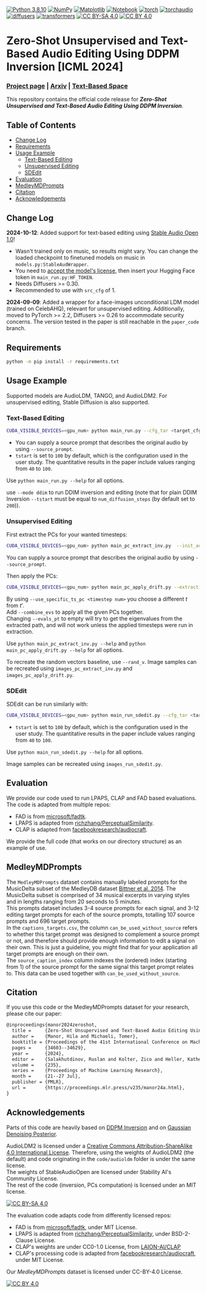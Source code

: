 [![Python 3.8.10](https://img.shields.io/badge/python-3.8.10+-blue?logo=python&logoColor=white)](https://www.python.org/downloads/release/python-3810/)
[![NumPy](https://img.shields.io/badge/numpy-1.23.5-green?logo=numpy&logoColor=white)](https://pypi.org/project/numpy/1.23.5/)
[![Matplotlib](https://img.shields.io/badge/matplotlib-3.7.1+-green?logo=plotly&logoColor=white)](https://pypi.org/project/matplotlib/3.7.1)
[![Notebook](https://img.shields.io/badge/notebook-7.0.6+-green?logo=jupyter&logoColor=white)](https://pypi.org/project/notebook/7.0.6)
[![torch](https://img.shields.io/badge/torch-2.0.0-green?logo=pytorch&logoColor=white)](https://pytorch.org/)
[![torchaudio](https://img.shields.io/badge/torchaudio-2.0.1-green?logo=pytorch&logoColor=white)](https://pytorch.org/)
[![diffusers](https://img.shields.io/badge/diffusers-0.22.0-green)](https://github.com/huggingface/diffusers/)
[![transformers](https://img.shields.io/badge/transformers-1.35.0-green)](https://github.com/huggingface/transformers/)
[![CC BY-SA 4.0][cc-by-sa-shield]][cc-by-sa]
[![CC BY 4.0][cc-by-shield]][cc-by]

<!-- omit in toc -->
# Zero-Shot Unsupervised and Text-Based Audio Editing Using DDPM Inversion [ICML 2024]

### [Project page](https://HilaManor.github.io/AudioEditing) | [Arxiv](https://arxiv.org/abs/2402.10009) | [Text-Based Space](https://huggingface.co/spaces/hilamanor/audioEditing)

This repository contains the official code release for ***Zero-Shot Unsupervised and Text-Based Audio Editing Using DDPM Inversion***.

<!-- omit in toc -->
## Table of Contents

- [Change Log](#change-log)
- [Requirements](#requirements)
- [Usage Example](#usage-example)
  - [Text-Based Editing](#text-based-editing)
  - [Unsupervised Editing](#unsupervised-editing)
  - [SDEdit](#sdedit)
- [Evaluation](#evaluation)
- [MedleyMDPrompts](#medleymdprompts)
- [Citation](#citation)
- [Acknowledgements](#acknowledgements)

## Change Log

**2024-10-12**: Added support for text-based editing using [Stable Audio Open 1.0](https://huggingface.co/stabilityai/stable-audio-open-1.0)!

- Wasn't trained only on music, so results might vary. You can change the loaded checkpoint to finetuned models on music in `models.py:StableAudWrapper`.
- You need to [accept the model's license](https://huggingface.co/stabilityai/stable-audio-open-1.0), then insert your Hugging Face token in `main_run.py:HF_TOKEN`.
- Needs Diffusers >= 0.30.
- Recommended to use with `src_cfg` of 1.

**2024-09-09**: Added a wrapper for a face-images unconditional LDM model (trained on CelebAHQ), relevant for unsupervised editing. Additionally, moved to PyTorch >= 2.2, Diffusers >= 0.26 to accommodate security concerns. The version tested in the paper is still reachable in the `paper_code` branch.

## Requirements

```bash
python -m pip install -r requirements.txt
```

## Usage Example

Supported models are AudioLDM, TANGO, and AudioLDM2. For unsupervised editing, Stable Diffusion is also supported.

### Text-Based Editing

```bash
CUDA_VISIBLE_DEVICES=<gpu_num> python main_run.py --cfg_tar <target_cfg_strength> --cfg_src <source_cfg_strength> --init_aud <input_audio_path> --target_prompt <description of the wanted edited signal> --tstart <edit from timestep> --model_id <model_name> --results_path <path to dump results>
```

- You can supply a source prompt that describes the original audio by using `--source_prompt`.  
- `tstart` is set to `100` by default, which is the configuration used in the user study. The quantitative results in the paper include values ranging from `40` to `100`.

Use `python main_run.py --help` for all options.

use `--mode ddim` to run DDIM inversion and editing (note that for plain DDIM Inversion `--tstart` must be equal to `num_diffusion_steps` (by default set to `200`)).

### Unsupervised Editing

First extract the PCs for your wanted timesteps:

```bash
CUDA_VISIBLE_DEVICES=<gpu_num> python main_pc_extract_inv.py  --init_aud <input_audio_path> --model_id <model_name> --results_path <path to dump results> --drift_start <start extraction timestep> --drift_end  <end extraction timestep> --n_evs <amount of evs to extract>
```

You can supply a source prompt that describes the original audio by using `--source_prompt`.

Then apply the PCs:

```bash
CUDA_VISIBLE_DEVICES=<gpu_num> python main_pc_apply_drift.py --extraction_path <path to extracted .pt file> --drift_start <timestep to start apply> --drift_end <timestep to end apply> --amount <edit strength> --evs <ev nums to apply>

```

By using `--use_specific_ts_pc <timestep num>` you choose a different $t$ from $t'$.  
Add `--combine_evs` to apply all the given PCs together.  
Changing `--evals_pt` to empty will try to get the eigenvalues from the extracted path, and will not work unless the applied timesteps were run in extraction.  

Use `python main_pc_extract_inv.py --help` and `python main_pc_apply_drift.py --help` for all options.

To recreate the random vectors baseline, use `--rand_v`.  Image samples can be recreated using `images_pc_extract_inv.py` and `images_pc_apply_drift.py`.

### SDEdit

SDEdit can be run similarly with:

```bash
CUDA_VISIBLE_DEVICES=<gpu_num> python main_run_sdedit.py --cfg_tar <target_cfg_strength> --init_aud <input_audio_path> --target_prompt <description of the wanted edited signal> --tstart <edit from timestep> --model_id <model_name> --results_path <path to dump results>
```

- `tstart` is set to `100` by default, which is the configuration used in the user study. The quantitative results in the paper include values ranging from `40` to `100`.

Use `python main_run_sdedit.py --help` for all options.

Image samples can be recreated using `images_run_sdedit.py`.

## Evaluation

We provide our code used to run LPAPS, CLAP and FAD based evaluations. The code is adapted from multiple repos:

- FAD is from [microsoft/fadtk](https://github.com/microsoft/fadtk).
- LPAPS is adapted from [richzhang/PerceptualSimilarity](https://github.com/richzhang/PerceptualSimilarity).
- CLAP is adapted from [facebookresearch/audiocraft](https://github.com/facebookresearch/audiocraft).

We provide the full code (that works on our directory structure) as an example of use.

## MedleyMDPrompts

The `MedleyMDPrompts` dataset contains manually labeled prompts for the MusicDelta subset of the MedleyDB dataset [Bittner et al. 2014](https://www.researchgate.net/profile/Justin-Salamon/publication/265508421_MedleyDB_A_Multitrack_Dataset_for_Annotation-Intensive_MIR_Research/links/54106cc70cf2f2b29a4109ff/MedleyDB-A-Multitrack-Dataset-for-Annotation-Intensive-MIR-Research.pdf). The MusicDelta subset is comprised of 34 musical excerpts in varying styles and in lengths ranging from 20 seconds to 5 minutes.  
This prompts dataset includes 3-4 source prompts for each signal, and 3-12 editing target prompts for each of the source prompts, totalling 107 source prompts and 696 target prompts.  
In the `captions_targets.csv`, the column `can_be_used_without_source` refers to whether this target prompt was designed to complement a source prompt or not, and therefore should provide enough information to edit a signal on their own. This is just a guideline, you might find that for your application all target prompts are enough on their own.  
The `source_caption_index` column indexes the (ordered) index (starting from 1) of the source prompt for the same signal this target prompt relates to. This data can be used together with `can_be_used_without_source`.

## Citation

If you use this code or the MedleyMDPrompts dataset for your research, please cite our paper:

```latex
@inproceedings{manor2024zeroshot,
  title =     {Zero-Shot Unsupervised and Text-Based Audio Editing Using {DDPM} Inversion},
  author =    {Manor, Hila and Michaeli, Tomer},
  booktitle = {Proceedings of the 41st International Conference on Machine Learning},
  pages =     {34603--34629},
  year =      {2024},
  editor =    {Salakhutdinov, Ruslan and Kolter, Zico and Heller, Katherine and Weller, Adrian and Oliver, Nuria and Scarlett, Jonathan and Berkenkamp, Felix},
  volume =    {235},
  series =    {Proceedings of Machine Learning Research},
  month =     {21--27 Jul},
  publisher = {PMLR},
  url =       {https://proceedings.mlr.press/v235/manor24a.html},
}
```

## Acknowledgements

Parts of this code are heavily based on [DDPM Inversion](https://github.com/inbarhub/DDPM_inversion) and on [Gaussian Denoising Posterior](https://github.com/HilaManor/GaussianDenoisingPosterior).

AudioLDM2 is licensed under a [Creative Commons Attribution-ShareAlike 4.0 International License][cc-by-sa]. Therefore, using the weights of AudioLDM2 (the default) and code originating in the `code/audioldm` folder is under the same license.  
The weights of StableAudioOpen are licensed under Stability AI's Community License.  
The rest of the code (inversion, PCs computation) is licensed under an MIT license.

[![CC BY-SA 4.0][cc-by-sa-image]][cc-by-sa]

[cc-by-sa]: http://creativecommons.org/licenses/by-sa/4.0/
[cc-by-sa-image]: https://licensebuttons.net/l/by-sa/4.0/88x31.png
[cc-by-sa-shield]: https://img.shields.io/badge/License-CC%20BY--SA%204.0-lightgrey.svg

The evaluation code adapts code from differently licensed repos:

- FAD is from [microsoft/fadtk](https://github.com/microsoft/fadtk), under MIT License.
- LPAPS is adapted from [richzhang/PerceptualSimilarity](https://github.com/richzhang/PerceptualSimilarity), under BSD-2-Clause License.
- CLAP's weights are under CC0-1.0 License, from [LAION-AI/CLAP](https://github.com/LAION-AI/CLAP)
- CLAP's processing code is adapted from [facebookresearch/audiocraft](https://github.com/facebookresearch/audiocraft), under MIT License.

Our *MedleyMDPrompts* dataset is licensed under CC-BY-4.0 License.

[![CC BY 4.0][cc-by-image]][cc-by]

[cc-by]: http://creativecommons.org/licenses/by/4.0/
[cc-by-image]: https://licensebuttons.net/l/by/4.0/88x31.png
[cc-by-shield]: https://img.shields.io/badge/License-CC%20BY%204.0-lightgrey.svg
